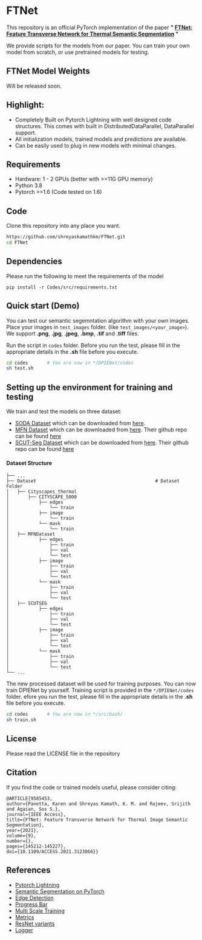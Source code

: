 
# FTNet

This repository is an official PyTorch implementation of the paper **" [FTNet: Feature Transverse Network for Thermal Semantic Segmentation](https://ieeexplore.ieee.org/abstract/document/9585453) "**


We provide scripts for the models from our paper. You can train your own model from scratch, or use pretrained models for testing.

## FTNet Model Weights
Will be released soon.

## Highlight:
- Completely Built on Pytorch Lightning with well designed code structures. This comes with built in DistributedDataParallel, DataParallel support. 
- All initialization models, trained models and predictions are available.
- Can be easily used to plug in new models with minimal changes.

## Requirements
* Hardware: 1 - 2 GPUs (better with >=11G GPU memory)
* Python 3.8
* Pytorch >=1.6 (Code tested on 1.6)

## Code
Clone this repository into any place you want.
```bash
https://github.com/shreyaskamathkm/FTNet.git
cd FTNet
```
## Dependencies
Please run the following to meet the requirements of the model
```
pip install -r Codes/src/requirements.txt
```


## Quick start (Demo)
You can test our semantic segemntation algorithm with your own images. Place your images in ``test_images`` folder. (like ``test_images/<your_image>``). We support **.png**, **.jpg**, **.jpeg**, **.bmp**, **.tif**  and **.tiff** files.

Run the script in ``codes`` folder. Before you run the test, please fill in the appropriate details in the **.sh**  file before you execute.

```bash
cd codes       # You are now in */DPIENet/codes
sh test.sh
```
## Setting up the environment for training and testing
We train and test the models on three dataset:
- [SODA Dataset](https://arxiv.org/abs/1907.10303) which can be downloaded from [here](https://drive.google.com/drive/folders/1ZF2vDk9j69kP5U0zcp-liOBk-atWcw-5).
- [MFN Dataset](https://ieeexplore.ieee.org/document/8206396) which can be downloaded from [here](https://www.mi.t.u-tokyo.ac.jp/static/projects/mil_multispectral/). Their github repo can be found [here](https://github.com/haqishen/MFNet-pytorch)
- [SCUT-Seg Dataset](https://www.sciencedirect.com/science/article/abs/pii/S1350449520306769)  which can be downloaded from [here](https://drive.google.com/drive/folders/1soPrrx2_AXNzbrlOE89i5aYb3TxbmcB5). Their github repo can be found [here](https://github.com/haitaobiyao/MCNet)


#### Dataset Structure

    ├── ...
	├── Dataset                                            # Dataset Folder
    │   ├── Cityscapes_thermal
    │   	├── CITYSCAPE_5000
    │           ├── edges
	│   	        └── train
    │   	    ├── image
    │   	        └── train
	│   	    └── mask
	│   	        └── train
	│   ├── MFNDataset
    │           ├── edges
	│   	        ├── train
	│   	        ├── val
	│   	        └── test
    │   	    ├── image
	│   	        ├── train
	│   	        ├── val
	│   	        └── test
	│   	    └── mask
	│   	        ├── train
	│   	        ├── val
	│   	        └── test
    │   ├── SCUTSEG
    │           ├── edges
	│   	        ├── train
	│   	        ├── val
	│   	        └── test
    │   	    ├── image
	│   	        ├── train
	│   	        ├── val
	│   	        └── test
	│   	    └── mask
	│   	        ├── train
	│   	        ├── val
	│   	        └── test
    └── ...

The new processed dataset will be used for training purposes. You can now train DPIENet by yourself. Training script is provided in the  ``*/DPIENet/codes`` folder. efore you run the test, please fill in the appropriate details in the **.sh**  file before you execute.

```bash
cd codes       # You are now in */src/bash/
sh train.sh
```


<!-- LICENSE -->
## License
Please read the LICENSE file in the repository

## Citation
If you find the code or trained models useful, please consider citing:

```
@ARTICLE{9585453,  
author={Panetta, Karen and Shreyas Kamath, K. M. and Rajeev, Srijith and Agaian, Sos S.},
journal={IEEE Access},   
title={FTNet: Feature Transverse Network for Thermal Image Semantic Segmentation},   
year={2021},  
volume={9},  
number={},  
pages={145212-145227},  
doi={10.1109/ACCESS.2021.3123066}}
```
<!-- ACKNOWLEDGEMENTS -->
## References
* [Pytorch Lightning](https://www.pytorchlightning.ai/)
* [Semantic Segmentation on PyTorch](https://github.com/Tramac/awesome-semantic-segmentation-pytorch)
* [Edge Detection](https://github.com/Lavender105/DFF/blob/152397cec4a3dac2aa86e92a65cc27e6c8016ab9/lib/matlab/modules/data/seg2edge.m)
* [Progress Bar](https://github.com/zhutmost/neuralzip/blob/master/apputil/progressbar.py)
* [Multi Scale Training](https://github.com/CaoWGG/multi-scale-training)
* [Metrics](https://github.com/mseg-dataset/mseg-semantic)
* [ResNet variants](https://github.com/zhanghang1989/ResNeSt)
* [Logger](https://detectron2.readthedocs.io/en/latest/_modules/detectron2/utils/logger.html)
